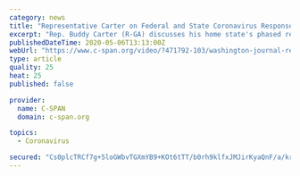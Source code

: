 ```yaml
---
category: news
title: "Representative Carter on Federal and State Coronavirus Response"
excerpt: "Rep. Buddy Carter (R-GA) discusses his home state's phased re-opening and the federal coronavirus pandemic response."
publishedDateTime: 2020-05-06T13:13:00Z
webUrl: "https://www.c-span.org/video/?471792-103/washington-journal-representative-carter-discusses-federal-state-coronavirus-response"
type: article
quality: 25
heat: 25
published: false

provider:
  name: C-SPAN
  domain: c-span.org

topics:
  - Coronavirus

secured: "Cs0plcTRCf7g+5loGWbvTGXmYB9+KOt6tTT/b0rh9klfxJMJirKyaQnF/a/kryfVj1ZbQzuf3cCng4j9OY/6/pYyGvTyVQIF3wgI1QVmx+CfLF5SygCkE+syU76iyebAosWA4AUxeiQRUBNebtNdYfzQNROy6eVduZyf9JTRS771BtSZJDIokjwaL62LObW+XKl4duEcJzA8Sjea+oyW0AymppJf2MFjnyAJDyanldl6jsMCFhDuNx8wZ4mFdBasVCu0kUQOctrOdf+2o05fHld3evKEopHqRVHUgVq9aBP9fGn/4QpfhIidVzDIl1yIbuqD2Cozltcm2tcmSv+CGUGchQBsAgEdyEMtib2H7NIwBkOJx8/22wi96pGFCchftHH9MgMx7RTY7XdeyC9dIUer9g9xwbmvhlVtBMVDrQ/vf3v9knatI1C3OP0DoityfakSMSp0fzzwkC3rWVkNGJB+msR8yTWe5B2Pitj+uTc=;d25x19djOV35pZS8YvsUgA=="
---
```


